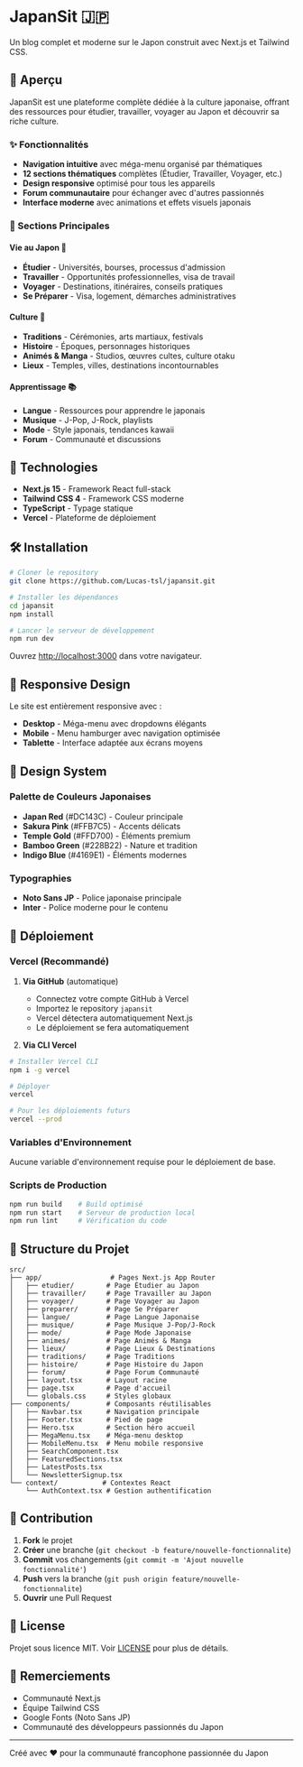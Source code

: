 # JapanSit 🇯🇵

Un blog complet et moderne sur le Japon construit avec Next.js et Tailwind CSS.

## 🌸 Aperçu

JapanSit est une plateforme complète dédiée à la culture japonaise, offrant des ressources pour étudier, travailler, voyager au Japon et découvrir sa riche culture.

### ✨ Fonctionnalités

- **Navigation intuitive** avec méga-menu organisé par thématiques
- **12 sections thématiques** complètes (Étudier, Travailler, Voyager, etc.)
- **Design responsive** optimisé pour tous les appareils
- **Forum communautaire** pour échanger avec d'autres passionnés
- **Interface moderne** avec animations et effets visuels japonais

### 🎯 Sections Principales

#### Vie au Japon 🏮
- **Étudier** - Universités, bourses, processus d'admission
- **Travailler** - Opportunités professionnelles, visa de travail
- **Voyager** - Destinations, itinéraires, conseils pratiques
- **Se Préparer** - Visa, logement, démarches administratives

#### Culture 🎋
- **Traditions** - Cérémonies, arts martiaux, festivals
- **Histoire** - Époques, personnages historiques
- **Animés & Manga** - Studios, œuvres cultes, culture otaku
- **Lieux** - Temples, villes, destinations incontournables

#### Apprentissage 📚
- **Langue** - Ressources pour apprendre le japonais
- **Musique** - J-Pop, J-Rock, playlists
- **Mode** - Style japonais, tendances kawaii
- **Forum** - Communauté et discussions

## 🚀 Technologies

- **Next.js 15** - Framework React full-stack
- **Tailwind CSS 4** - Framework CSS moderne
- **TypeScript** - Typage statique
- **Vercel** - Plateforme de déploiement

## 🛠️ Installation

```bash
# Cloner le repository
git clone https://github.com/Lucas-tsl/japansit.git

# Installer les dépendances
cd japansit
npm install

# Lancer le serveur de développement
npm run dev
```

Ouvrez [http://localhost:3000](http://localhost:3000) dans votre navigateur.

## 📱 Responsive Design

Le site est entièrement responsive avec :
- **Desktop** - Méga-menu avec dropdowns élégants
- **Mobile** - Menu hamburger avec navigation optimisée
- **Tablette** - Interface adaptée aux écrans moyens

## 🎨 Design System

### Palette de Couleurs Japonaises
- **Japan Red** (#DC143C) - Couleur principale
- **Sakura Pink** (#FFB7C5) - Accents délicats
- **Temple Gold** (#FFD700) - Éléments premium
- **Bamboo Green** (#228B22) - Nature et tradition
- **Indigo Blue** (#4169E1) - Éléments modernes

### Typographies
- **Noto Sans JP** - Police japonaise principale
- **Inter** - Police moderne pour le contenu

## 🚀 Déploiement

### Vercel (Recommandé)

1. **Via GitHub** (automatique)
   - Connectez votre compte GitHub à Vercel
   - Importez le repository `japansit`
   - Vercel détectera automatiquement Next.js
   - Le déploiement se fera automatiquement

2. **Via CLI Vercel**
```bash
# Installer Vercel CLI
npm i -g vercel

# Déployer
vercel

# Pour les déploiements futurs
vercel --prod
```

### Variables d'Environnement

Aucune variable d'environnement requise pour le déploiement de base.

### Scripts de Production

```bash
npm run build    # Build optimisé
npm run start    # Serveur de production local
npm run lint     # Vérification du code
```

## 📂 Structure du Projet

```
src/
├── app/                 # Pages Next.js App Router
│   ├── etudier/        # Page Étudier au Japon
│   ├── travailler/     # Page Travailler au Japon
│   ├── voyager/        # Page Voyager au Japon
│   ├── preparer/       # Page Se Préparer
│   ├── langue/         # Page Langue Japonaise
│   ├── musique/        # Page Musique J-Pop/J-Rock
│   ├── mode/           # Page Mode Japonaise
│   ├── animes/         # Page Animés & Manga
│   ├── lieux/          # Page Lieux & Destinations
│   ├── traditions/     # Page Traditions
│   ├── histoire/       # Page Histoire du Japon
│   ├── forum/          # Page Forum Communauté
│   ├── layout.tsx      # Layout racine
│   ├── page.tsx        # Page d'accueil
│   └── globals.css     # Styles globaux
├── components/         # Composants réutilisables
│   ├── Navbar.tsx      # Navigation principale
│   ├── Footer.tsx      # Pied de page
│   ├── Hero.tsx        # Section héro accueil
│   ├── MegaMenu.tsx    # Méga-menu desktop
│   ├── MobileMenu.tsx  # Menu mobile responsive
│   ├── SearchComponent.tsx
│   ├── FeaturedSections.tsx
│   ├── LatestPosts.tsx
│   └── NewsletterSignup.tsx
└── context/           # Contextes React
    └── AuthContext.tsx # Gestion authentification
```

## 🤝 Contribution

1. **Fork** le projet
2. **Créer** une branche (`git checkout -b feature/nouvelle-fonctionnalite`)
3. **Commit** vos changements (`git commit -m 'Ajout nouvelle fonctionnalité'`)
4. **Push** vers la branche (`git push origin feature/nouvelle-fonctionnalite`)
5. **Ouvrir** une Pull Request

## 📄 License

Projet sous licence MIT. Voir [LICENSE](LICENSE) pour plus de détails.

## 🙏 Remerciements

- Communauté Next.js
- Équipe Tailwind CSS
- Google Fonts (Noto Sans JP)
- Communauté des développeurs passionnés du Japon

---

Créé avec ❤️ pour la communauté francophone passionnée du Japon
